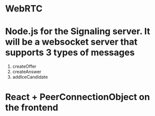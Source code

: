 # WebRTC

# Node.js for the Signaling server. It will be a websocket server that supports 3 types of messages
1. createOffer
2. createAnswer
3. addIceCandidate
# React + PeerConnectionObject on the frontend
